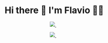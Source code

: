 <h1 align='center'>
  Hi there 👋 I'm Flavio 👨‍💻
</h1>

<p align='center'>
  <a href="https://www.linkedin.com/in/flavioapereira/">
    <img src="https://img.shields.io/badge/linkedin-%230077B5.svg?&style=for-the-badge&logo=linkedin&logoColor=white" />
  </a>&nbsp;&nbsp;
</p> 



<p align='center'>
  <a href="https://www.linkedin.com/in/flavioapereira/">
    <img src="https://img.shields.io/badge/email-flavioalessandropereira%40gmail.com-blue_blank" target="_blank" />
  </a>&nbsp;&nbsp;
</p> 



  











<!--
**flavioalessandropereira/flavioalessandropereira** is a ✨ _special_ ✨ repository because its `README.md` (this file) appears on your GitHub profile.

Here are some ideas to get you started:

- 🔭 I’m currently working on ...
- 🌱 I’m currently learning ...
- 👯 I’m looking to collaborate on ...
- 🤔 I’m looking for help with ...
- 💬 Ask me about ...
- 📫 How to reach me: ...
- 😄 Pronouns: ...
- ⚡ Fun fact: ...
-->
<!--stackedit_data:
eyJoaXN0b3J5IjpbNjE0MjYyNDk1LDU0Njc0MDUsNDc0NzExOT
MwLC0xMDE3MjMyMTg0LC0yMTQwODg0MTUsLTgwMDQxMjI4NSwt
OTgyNjIxMDc4LDEyNTAyODk3NTEsMTY3MzE5NDAyNSwtMTQ2NT
Y1OTQ2LDM1NzY3ODAzMCwxNzg2MDEwNzEyLDQ2ODY1ODgxLDQ2
ODY1ODgxLC0xOTQ0Mjc1NzYsMTk2ODE1MjY1NSwtNzA4MjEyMj
AsMTE5NDc4MDY3MSwtMTU2MTE5MDU3NywtMTYzNjI3Mzc1MV19

-->
